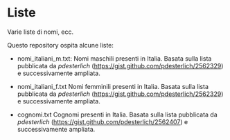 # Liste
Varie liste di nomi, ecc.

Questo repository ospita alcune liste:
 - nomi_italiani_m.txt:
Nomi maschili presenti in Italia. Basata sulla lista pubblicata da _pdesterlich_ (https://gist.github.com/pdesterlich/2562329) e successivamente ampliata.

 - nomi_italiani_f.txt
Nomi femminili presenti in Italia. Basata sulla lista pubblicata da _pdesterlich_ (https://gist.github.com/pdesterlich/2562329) e successivamente ampliata.
 
 - cognomi.txt
Cognomi presenti in Italia. Basata sulla lista pubblicata da _pdesterlich_ (https://gist.github.com/pdesterlich/2562407) e successivamente ampliata.
